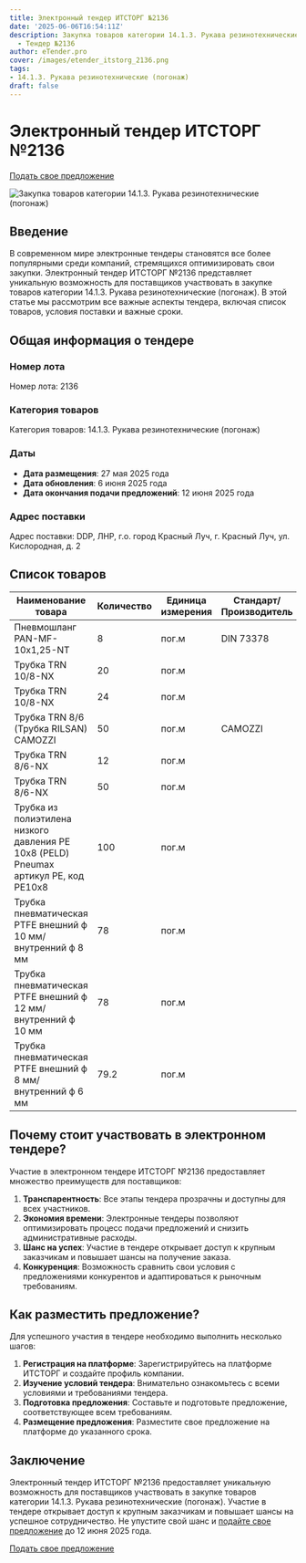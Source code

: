 ```yaml
---
title: Электронный тендер ИТСТОРГ №2136
date: '2025-06-06T16:54:11Z'
description: Закупка товаров категории 14.1.3. Рукава резинотехнические (погонаж)
  - Тендер №2136
author: eTender.pro
cover: /images/etender_itstorg_2136.png
tags:
- 14.1.3. Рукава резинотехнические (погонаж)
draft: false
---
```

# Электронный тендер ИТСТОРГ №2136

[Подать свое предложение](https://itstorg.ru/tender-2136?utm_source=etender)

![Закупка товаров категории 14.1.3. Рукава резинотехнические (погонаж)](/images/etender_itstorg_2136.png)

## Введение

В современном мире электронные тендеры становятся все более популярными среди компаний, стремящихся оптимизировать свои закупки. Электронный тендер ИТСТОРГ №2136 представляет уникальную возможность для поставщиков участвовать в закупке товаров категории 14.1.3. Рукава резинотехнические (погонаж). В этой статье мы рассмотрим все важные аспекты тендера, включая список товаров, условия поставки и важные сроки.

## Общая информация о тендере

### Номер лота
Номер лота: 2136

### Категория товаров
Категория товаров: 14.1.3. Рукава резинотехнические (погонаж)

### Даты
- **Дата размещения**: 27 мая 2025 года
- **Дата обновления**: 6 июня 2025 года
- **Дата окончания подачи предложений**: 12 июня 2025 года

### Адрес поставки
Адрес поставки: DDP, ЛНР, г.о. город Красный Луч, г. Красный Луч, ул. Кислородная, д. 2

## Список товаров

| Наименование товара                                                                 | Количество | Единица измерения | Стандарт/Производитель | Дополнительные условия |
|-------------------------------------------------------------------------------------|------------|------------------|--------------------------|-------------------------|
| Пневмошланг PAN-MF-10x1,25-NT                                                     | 8          | пог.м             | DIN 73378                 | Нет                     |
| Трубка TRN 10/8-NX                                                                | 20         | пог.м             |                          | Нет                     |
| Трубка TRN 10/8-NX                                                                | 24         | пог.м             |                          | Нет                     |
| Трубка TRN 8/6 (Трубка RILSAN)   CAMOZZI                                         | 50         | пог.м             | CAMOZZI                  | Нет                     |
| Трубка TRN 8/6-NX                                                                 | 12         | пог.м             |                          | Нет                     |
| Трубка TRN 8/6-NX                                                                 | 50         | пог.м             |                          | Нет                     |
| Трубка из полиэтилена низкого давления PE 10х8 (PELD) Pneumax артикул РЕ, код РЕ10х8 | 100        | пог.м             |                          | Нет                     |
| Трубка пневматическая PTFE внешний ф 10 мм/внутренний ф 8 мм                     | 78         | пог.м             |                          | Нет                     |
| Трубка пневматическая PTFE внешний ф 12 мм/внутренний ф 10 мм                     | 78         | пог.м             |                          | Нет                     |
| Трубка пневматическая PTFE внешний ф 8 мм/внутренний ф 6 мм                       | 79.2       | пог.м             |                          | Нет                     |

## Почему стоит участвовать в электронном тендере?

Участие в электронном тендере ИТСТОРГ №2136 предоставляет множество преимуществ для поставщиков:

1. **Транспарентность**: Все этапы тендера прозрачны и доступны для всех участников.
2. **Экономия времени**: Электронные тендеры позволяют оптимизировать процесс подачи предложений и снизить административные расходы.
3. **Шанс на успех**: Участие в тендере открывает доступ к крупным заказчикам и повышает шансы на получение заказа.
4. **Конкуренция**: Возможность сравнить свои условия с предложениями конкурентов и адаптироваться к рыночным требованиям.

## Как разместить предложение?

Для успешного участия в тендере необходимо выполнить несколько шагов:

1. **Регистрация на платформе**: Зарегистрируйтесь на платформе ИТСТОРГ и создайте профиль компании.
2. **Изучение условий тендера**: Внимательно ознакомьтесь с всеми условиями и требованиями тендера.
3. **Подготовка предложения**: Составьте и подготовьте предложение, соответствующее всем требованиям.
4. **Размещение предложения**: Разместите свое предложение на платформе до указанного срока.

## Заключение

Электронный тендер ИТСТОРГ №2136 предоставляет уникальную возможность для поставщиков участвовать в закупке товаров категории 14.1.3. Рукава резинотехнические (погонаж). Участие в тендере открывает доступ к крупным заказчикам и повышает шансы на успешное сотрудничество. Не упустите свой шанс и [подайте свое предложение](https://itstorg.ru/tender-2136?utm_source=etender) до 12 июня 2025 года.

[Подать свое предложение](https://itstorg.ru/tender-2136?utm_source=etender)